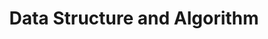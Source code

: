 ---
title: Data Structure and Algorithm
link: https://github.com/Jimmy586/Algorithm-Optimization-Technics
description: As a computer Scientist, it's very crutial and highly important the contribution of knowing and understanting various algorithm to solve some specific problems. This project is dedicated for improving my problem solving skills, and train on various algorithm, it helps for me as well in preparing for technical interviews.
---